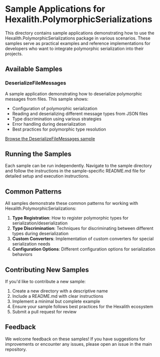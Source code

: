 # Sample Applications for Hexalith.PolymorphicSerializations

This directory contains sample applications demonstrating how to use the Hexalith.PolymorphicSerializations package in various scenarios. These samples serve as practical examples and reference implementations for developers who want to integrate polymorphic serialization into their projects.

## Available Samples

### DeserializeFileMessages

A sample application demonstrating how to deserialize polymorphic messages from files. This sample shows:

- Configuration of polymorphic serialization
- Reading and deserializing different message types from JSON files
- Type discrimination using various strategies
- Error handling during deserialization
- Best practices for polymorphic type resolution

[Browse the DeserializeFileMessages sample](./DeserializeFileMessages)

## Running the Samples

Each sample can be run independently. Navigate to the sample directory and follow the instructions in the sample-specific README.md file for detailed setup and execution instructions.

## Common Patterns

All samples demonstrate these common patterns for working with Hexalith.PolymorphicSerializations:

1. **Type Registration**: How to register polymorphic types for serialization/deserialization
2. **Type Discrimination**: Techniques for discriminating between different types during deserialization
3. **Custom Converters**: Implementation of custom converters for special serialization needs
4. **Configuration Options**: Different configuration options for serialization behaviors

## Contributing New Samples

If you'd like to contribute a new sample:

1. Create a new directory with a descriptive name
2. Include a README.md with clear instructions
3. Implement a minimal but complete example
4. Ensure your sample follows best practices for the Hexalith ecosystem
5. Submit a pull request for review

## Feedback

We welcome feedback on these samples! If you have suggestions for improvements or encounter any issues, please open an issue in the main repository. 